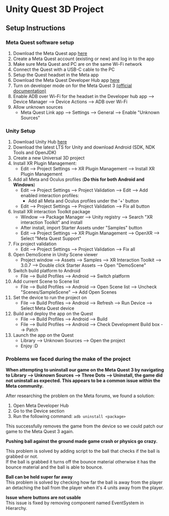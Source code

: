 # Unity Quest 3D Project

## Setup Instructions

### Meta Quest software setup

1. Download the Meta Quest
   app [here](https://www.oculus.com/download_app/?id=1582076955407037&srsltid=AfmBOops1knJgWN7ZhhdRGRMHZ9LR83JrWQqLwQbV-3IgtqTaksmp3-4)
2. Create a Meta Quest account (existing or new) and log in to the app
3. Make sure Meta Quest and PC are on the same Wi-Fi network
4. Connect the Quest with a USB-C cable to the PC
5. Setup the Quest headset in the Meta app
6. Download the Meta Quest Developer Hub
   app [here](https://developers.meta.com/horizon/downloads/package/oculus-developer-hub-win/)
7. Turn on developer mode on for the Meta Quest
   3 [(official documentation)](https://developers.meta.com/horizon/documentation/native/android/mobile-device-setup/)
8. Enable ADB over Wi-Fi for the headset in the Developer hub app --> Device Manager --> Device Actions --> ADB over
   Wi-Fi
9. Allow unknown sources
    - Meta Quest Link app --> Settings --> General --> Enable "Unknown Sources"

### Unity Setup

1. Download Unity Hub [here](https://unity.com/download)
2. Download the latest LTS for Unity and download Android (SDK, NDK Tools and OpenJDK)
3. Create a new Universal 3D project
4. Install XR Plugin Management:
    - Edit --> Project Settings --> XR Plugin Management --> Install XR Plugin Management
5. Add all Meta and Oculus profiles (**Do this for both Android and Windows**)
    - Edit --> Project Settings --> Project Validation --> Edit --> Add enabled interaction profiles:
        - Add all Meta and Oculus profiles under the '+' button
    - Edit --> Project Settings --> Project Validation --> Fix all button
6. Install XR interaction Toolkit package
    - Window --> Package Manager --> Unity registry --> Search "XR interaction Toolkit" and install
    - After install, import Starter Assets under "Samples" button
    - Edit --> Project Settings --> XR Plugin Management --> OpenXR --> Select "Meta Quest Support"
7. Fix project validation
    - Edit --> Project Settings --> Project Validation --> Fix all
8. Open DemoScene in Unity Scene viewer
    - Project window --> Assets --> Samples --> XR Interaction Toolkit --> 3.0.7 --> Double click Starter Assets -->
      Open "DemoScene"
9. Switch build platform to Android
    - File --> Build Profiles --> Android --> Switch platform
10. Add current Scene to Scene list
    - File --> Build Profiles --> Android --> Open Scene list --> Uncheck "Scenes/SampleScene" --> Add Open Scenes
11. Set the device to run the project on
    - File --> Build Profiles --> Android --> Refresh --> Run Device --> Select Meta Quest device
12. Build and deploy the app on the Quest
    - File --> Build Profiles --> Android --> Build
    - File --> Build Profiles --> Android --> Check Development Build box --> Patch
13. Launch the app on the Quest
    - Library --> Unknown Sources --> Open the project
    - Enjoy :D

### Problems we faced during the make of the project

**When attempting to uninstall our game on the Meta Quest 3 by navigating to Library --> Unknown Sources --> Three Dots --> Uninstall, the game did not uninstall as expected. This appears to be a common issue within the Meta community.** </br>

After researching the problem on the Meta forums, we found a solution:
1.	Open Meta Developer Hub
2.	Go to the Device section
3.	Run the following command: ```adb uninstall <package>```

This successfully removes the game from the device so we could patch our game to the Meta Quest 3 again. </br>

**Pushing ball against the ground made game crash or physics go crazy.** </br>

This problem is solved by adding script to the ball that checks if the ball is grabbed or not. </br>
If the ball is grabbed it turns off the bounce material otherwise it has the bounce material and the ball is able to bounce. </br>

**Ball can be held super far away** </br>
This problem is solved by checking how far the ball is away from the player an detaching the ball from the player when it's 4 units away from the player.

**Issue where buttons are not usable** </br>
This issue is fixed by removing component named EventSystem in Hierarchy.


